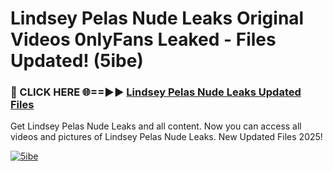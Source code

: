 # Lindsey Pelas Nude Leaks Original Videos 0nlyFans Leaked - Files Updated! (5ibe)

<h3>🔴 CLICK HERE 🌐==►► <a href="https://tinyurl.com/4mcuefdz" rel="nofollow">Lindsey Pelas Nude Leaks Updated Files</a></h3>

Get Lindsey Pelas Nude Leaks and all content. Now you can access all videos and pictures of Lindsey Pelas Nude Leaks. New Updated Files 2025!

[![5ibe](https://i.imgur.com/StAQSOY.gif)](https://tinyurl.com/4mcuefdz)
